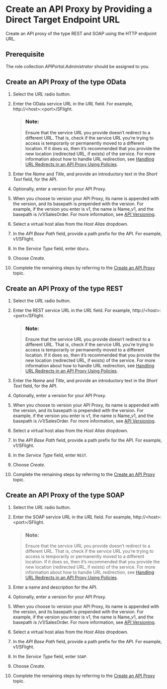 <!-- loiod0f50871e0bb49c094129efd3c9ac304 -->

# Create an API Proxy by Providing a Direct Target Endpoint URL

Create an API proxy of the type REST and SOAP using the HTTP endpoint URL.



<a name="loiod0f50871e0bb49c094129efd3c9ac304__section_kzk_1qh_c1c"/>

## Prerequisite

The role collection *APIPortal.Administrator* should be assigned to you.



<a name="loiod0f50871e0bb49c094129efd3c9ac304__section_i1n_tvw_pyb"/>

## Create an API Proxy of the type OData

1.  Select the *URL* radio button.

2.  Enter the OData service URL in the *URL* field. For example, http://<host\>:<port\>/SFlight.

    > ### Note:  
    > Ensure that the service URL you provide doesn’t redirect to a different URL. That is, check if the service URL you’re trying to access is temporarily or permanently moved to a different location. If it does so, then it’s recommended that you provide the new location \(redirected URL, if exists\) of the service. For more information about how to handle URL redirection, see [Handling URL Redirects in an API Proxy Using Policies](handling-url-redirects-in-an-api-proxy-using-policies-9e63c01.md).

3.  Enter the *Name* and *Title*, and provide an introductory text in the *Short Text* field, for the API.

4.  Optionally, enter a version for your API Proxy.

5.  When you choose to version your API Proxy, its name is appended with the version, and its basepath is prepended with the version. For example, if the version you enter is v1, the name is Name\_v1, and the basepath is /v1/SalesOrder. For more information, see [API Versioning](api-versioning-b3cda3b.md).

6.  Select a virtual host alias from the *Host Alias* dropdown.

7.  In the *API Base Path* field, provide a path prefix for the API. For example, v1/SFlight.

8.  In the *Service Type* field, enter `OData`.

9.  Choose *Create*.

10. Complete the remaining steps by referring to the [Create an API Proxy](create-an-api-proxy-c0842d5.md) topic.




<a name="loiod0f50871e0bb49c094129efd3c9ac304__section_sb3_5vw_pyb"/>

## Create an API Proxy of the type REST

1.  Select the *URL* radio button.

2.  Enter the REST service URL in the *URL* field. For example, http://<host\>:<port\>/SFlight.

    > ### Note:  
    > Ensure that the service URL you provide doesn’t redirect to a different URL. That is, check if the service URL you’re trying to access is temporarily or permanently moved to a different location. If it does so, then it’s recommended that you provide the new location \(redirected URL, if exists\) of the service. For more information about how to handle URL redirection, see [Handling URL Redirects in an API Proxy Using Policies](handling-url-redirects-in-an-api-proxy-using-policies-9e63c01.md).

3.  Enter the *Name* and *Title*, and provide an introductory text in the *Short Text* field, for the API.

4.  Optionally, enter a version for your API Proxy.

5.  When you choose to version your API Proxy, its name is appended with the version, and its basepath is prepended with the version. For example, if the version you enter is v1, the name is Name\_v1, and the basepath is /v1/SalesOrder. For more information, see [API Versioning](api-versioning-b3cda3b.md).

6.  Select a virtual host alias from the *Host Alias* dropdown.

7.  In the *API Base Path* field, provide a path prefix for the API. For example, v1/SFlight.

8.  In the *Service Type* field, enter `REST`.

9.  Choose *Create*.

10. Complete the remaining steps by referring to the [Create an API Proxy](create-an-api-proxy-c0842d5.md) topic.




## Create an API Proxy of the type SOAP

1.  Select the *URL* radio button.

2.  Enter the SOAP service URL in the *URL* field. For example, http://<host\>:<port\>/SFlight.

    > ### Note:  
    > Ensure that the service URL you provide doesn’t redirect to a different URL. That is, check if the service URL you’re trying to access is temporarily or permanently moved to a different location. If it does so, then it’s recommended that you provide the new location \(redirected URL, if exists\) of the service. For more information about how to handle URL redirection, see [Handling URL Redirects in an API Proxy Using Policies](https://help.sap.com/docs/sap-api-management/sap-api-management/handling-url-redirects-in-api-proxy-using-policies).

3.  Enter a name and description for the API.

4.  Optionally, enter a version for your API Proxy.

5.  When you choose to version your API Proxy, its name is appended with the version, and its basepath is prepended with the version. For example, if the version you enter is v1, the name is Name\_v1, and the basepath is /v1/SalesOrder. For more information, see [API Versioning](api-versioning-b3cda3b.md).

6.  Select a virtual host alias from the *Host Alias* dropdown.

7.  In the *API Base Path* field, provide a path prefix for the API. For example, v1/SFlight.

8.  In the *Service Type* field, enter `SOAP`.

9.  Choose *Create*.

10. Complete the remaining steps by referring to the [Create an API Proxy](create-an-api-proxy-c0842d5.md) topic.


